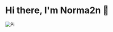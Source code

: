 # Hi there, I'm Norma2n 👋

![Pi](https://user-images.githubusercontent.com/82099883/113895594-bdc6ba80-978e-11eb-9194-c2bb4497e97e.gif)
